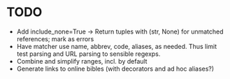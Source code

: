 # TODO

* Add include_none=True -> Return tuples with (str, None) for unmatched references; mark as errors
* Have matcher use name, abbrev, code, aliases, as needed. Thus limit test parsing and URL parsing to sensible regexps. 
* Combine and simplify ranges, incl. by default
* Generate links to online bibles (with decorators and ad hoc aliases?)

